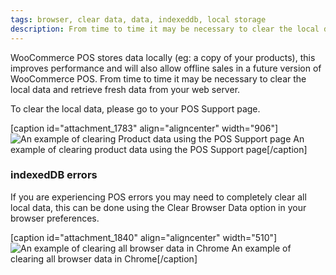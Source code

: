 ```yaml
---
tags: browser, clear data, data, indexeddb, local storage
description: From time to time it may be necessary to clear the local data and retrieve fresh data from your web server.
---
```


WooCommerce POS stores data locally (eg: a copy of your products), this improves performance and will also allow offline sales in a future version of WooCommerce POS. From time to time it may be necessary to clear the local data and retrieve fresh data from your web server. 

To clear the local data, please go to your POS Support page. 

[caption id="attachment_1783" align="aligncenter" width="906"]![An example of clearing Product data using the POS Support page](http://woopos.com.au/wp-content/uploads/2015/07/clear-local-storage.png) An example of clearing product data using the POS Support page[/caption]

### indexedDB errors

If you are experiencing POS errors you may need to completely clear all local data, this can be done using the Clear Browser Data option in your browser preferences. 

[caption id="attachment_1840" align="aligncenter" width="510"]![An example of clearing all browser data in Chrome](http://woopos.com.au/wp-content/uploads/2015/07/clear-browser-data.png) An example of clearing all browser data in Chrome[/caption]